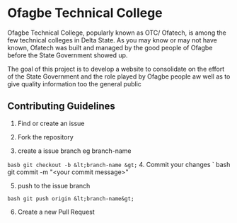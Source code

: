 # Ofagbe Technical College

Ofagbe Technical College, popularly known as OTC/ Ofatech, is among the few technical colleges in Delta State. 
As you may know or may not have known, Ofatech was built and managed by the good people of Ofagbe before the State Government showed up.

The goal of this project is to develop a website to consolidate on the effort of the State Government and the role played by Ofagbe people aw well as to give quality information too the general public

## Contributing Guidelines

1. Find or create an issue

2. Fork the repository

3. create a issue branch eg branch-name
 
  ` basb
   git checkout -b &lt;branch-name &gt;
   `
4. Commit your changes
  ` bash
  git commit -m "&lt;your commit message&gt;"

5. push to the issue branch

 ` bash
 git push origin &lt;branch-name&gt;
 `

6. Create a new Pull Request
